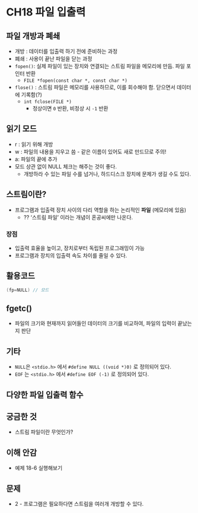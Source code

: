 # CH18 파일 입출력

## 파일 개방과 폐쇄

- 개방 : 데이터를 입출력 하기 전에 준비하는 과정
- 폐쇄 : 사용이 끝난 파일을 닫는 과정
- `fopen()`: 실제 파일이 있는 장치와 연결되는 스트림 파일을 메모리에 만듬. 파일 포인터 반환
    - `FILE *fopen(const char *, const char *)`
- `flose()` : 스트림 파일은 메모리를 사용하므로, 이를 회수해야 함. 닫으면서 데이터에 기록함(?)
    - `int fclose(FILE *)`
        - 정상이면 `0` 반환, 비정상 시 `-1` 반환

## 읽기 모드

- r : 읽기 위해 개방
- w : 파일의 내용을 지우고 씀  -  같은 이름이 있어도 새로 만드므로 주의!
- a: 파일의 끝에 추가
- 모드 상관 없이 NULL 체크는 해주는 것이 좋다.
    - 개방하라 수 있는 파일 수를 넘거나, 하드디스크 장치에 문제가 생길 수도 있다.

## 스트림이란?

- 프로그램과 입출력 장치 사이의 다리 역할을 하는 논리적인 **파일** (메모리에 있음)
    - ?? ‘스트림 파일’ 이라는 개념이 혼공씨에만 나온다.

### 장점

- 입출력 효율을 높이고, 장치로부터 독립된 프로그래밍이 가능
- 프로그램과 장치의 입출력 속도 차이를 줄일 수 있다.

## 활용코드

```c
(fp=NULL) // 모드
```

## fgetc()

- 파일의 크기와 현재까지 읽어들인 데이터의 크기를 비교하여, 파일의 입력이 끝났는지 판단

## 기타

- `NULL`은 `<stdio.h>` 에서 `#define NULL ((void *)0)` 로 정의되어 있다.
- `EOF` 는 `<stdio.h>` 에서 `#define EOF (-1)` 로 정의되어 있다.

## 다양한 파일 입출력 함수

## 궁금한 것

- 스트림 파일이란 무엇인가?

## 이해 안감

- 예제 18-6 실행해보기

## 문제

- 2 - 프로그램은 필요하다면 스트림을 여러개 개방할 수 있다.